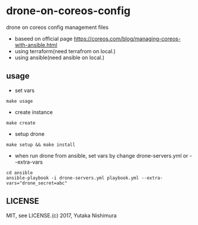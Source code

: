 # drone-on-coreos-config
drone on coreos config management files
* baseed on official page https://coreos.com/blog/managing-coreos-with-ansible.html
* using terraform(need terrafrom on local.)
* using ansible(need ansible on local.)

## usage 
* set vars
```
make usage
```
* create instance
```
make create
```
* setup drone
```
make setup && make install
```
* when run drone from ansible, set vars by change drone-servers.yml or --extra-vars
```
cd ansible
ansible-playbook -i drone-servers.yml playbook.yml --extra-vars="drone_secret=abc"
```

## LICENSE
MIT, see LICENSE.(c) 2017, Yutaka Nishimura
